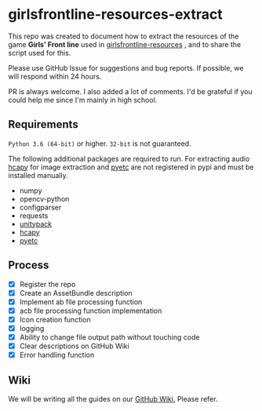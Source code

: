 # girlsfrontline-resources-extract

This repo was created to document how to extract the resources of the game **Girls' Front line** used in [girlsfrontline-resources](https://github.com/QZLin/girlsfrontline-resources-extract) , and to share the script used for this.

Please use GitHub Issue for suggestions and bug reports. If possible, we will respond within 24 hours.

PR is always welcome. I also added a lot of comments. I'd be grateful if you could help me since I'm mainly in high school.

## Requirements

`Python 3.6 (64-bit)` or higher. `32-bit` is not guaranteed.

The following additional packages are required to run. For extracting audio [hcapy](https://github.com/krepe-suZette/hcapy) for image extraction and [pyetc](https://github.com/krepe-suZette/pyetc) are not registered in pypi and must be installed manually.

- numpy
- opencv-python
- configparser
- requests
- [unitypack](https://github.com/HearthSim/UnityPack)
- [hcapy](https://github.com/krepe-suZette/hcapy)
- [pyetc](https://github.com/krepe-suZette/pyetc)

## Process

- [x] Register the repo
- [x] Create an AssetBundle description
- [x] Implement ab file processing function
- [x] acb file processing function implementation
- [x] Icon creation function
- [x] logging
- [x] Ability to change file output path without touching code
- [x] Clear descriptions on GitHub Wiki
- [x] Error handling function

## Wiki

We will be writing all the guides on our [GitHub Wiki.](https://github.com/36base/girlsfrontline-resources-extract/wiki) Please refer.
